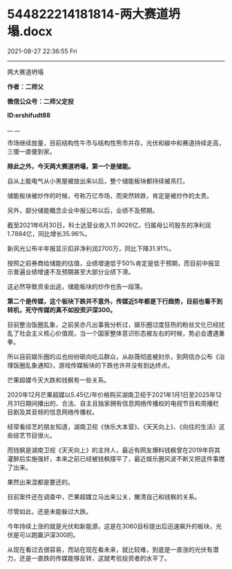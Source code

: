 # 544822214181814-两大赛道坍塌.docx

2021-08-27 22:36:55 Fri

----

两大赛道坍塌

__作者：二师父__

__微信公众号：二师父定投__

__ID:ershifudt88__

__ __

市场继续放量，目前结构性牛市与结构性熊市并存，光伏和碳中和赛道持续走高，三傻一直傻到家。

__除此之外，今天两大赛道坍塌，第一个是储能。__

自从上能电气从小黑屋被放出来以后，整个储能板块都持续被吊打。

储能板块被炒作的时候，号称万亿市场，而突然转跌，肯定是被炒作的太贵。

另外，部分储能概念企业中报公布以后，业绩不及预期。

截至2021年6月30日，科士达营业收入11\.9026亿，归属母公司股东的净利润1\.7884亿，同比增长35\.96%。

新风光公布半年报显示扣非净利润2700万，同比下降31\.91%。

按照之前券商给储能的估值，业绩增速低于50%肯定是低于预期，而目前中报显示普遍业绩增速不及预期甚至大部分业绩下滑。

这必然导致资金出逃，储能板块的炒作也告一段落。

__第二个是传媒，这个板块下跌并不意外，传媒近5年都是下行趋势，目前也看不到转机，死守传媒的真不如投资沪深300。__

目前整治饭圈乱象，之前吴亦凡出事我分析过，娱乐圈过度狂热的粉丝文化已经扰乱了社会主义核心价值观，当一个国家整体意识形态被左右的时候，势必会遭遇重拳。

所以目前娱乐圈的瓜也纷纷砸向吃瓜群众，从赵薇彻底被封杀，到网信办公布《治理饭圈乱象通知》，游戏传媒板块的下跌也许并没有到达终点。

芒果超媒今天大跌和钱枫有一些关系。

2020年12月芒果超媒以5\.45亿/年价格购买湖南卫视于2021年1月1日至2025年12月31日期间播出的、合法、自主且独家拥有信息网络传播权的电视节目和周播栏目剧及其音频的信息网络传播权。

经常看综艺的朋友知道，湖南卫视《快乐大本营》、《天天向上》、《向往的生活》这些综艺节目很火。

而钱枫是湖南卫视《天天向上》的主持人，最近有网友爆料钱枫曾在2019年将其灌醉后实施强奸，本来之前已经被钱枫摆平了，最近娱乐圈风波不断又把这件事搅了出来。

果然出来混都是要还的。

目前案件还在调查中，芒果超媒立马出来公关，撇清自己和钱枫的关系。

尽管如此，还是未能躲过大跌。

今年持续上涨的就是光伏和新能源，这是在3060目标提出后迅速飙升的板块，光伏是可以跑赢沪深300的。

从现在看过去很容易，而站在现在看未来，就比较难，到底是一直涨的光伏有潜力，还是一直跌的传媒能够反转，这就考验投资者的水平了。

